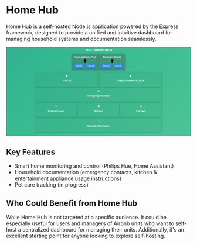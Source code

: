 # Home Hub

Home Hub is a self-hosted Node.js application powered by the Express framework, designed to provide a unified and intuitive dashboard for managing household systems and documentation seamlessly.

<div align="center">

  <img src="https://github.com/Mr3entley/HomeHub/raw/main/img/gh/BENWRI-SITE-GH.png" alt="Home Hub Image" style="width: 100px, height: 100px;">

</div>

## Key Features
  - Smart home monitoring and control (Philips Hue, Home Assistant)
  - Household documentation (emergency contacts, kitchen & entertainment appliance usage instructions)
  - Pet care tracking (in progress)

## Who Could Benefit from Home Hub

While Home Hub is not targeted at a specific audience. It could be especially useful for users and managers of Airbnb units who want to self-host a centralized dashboard for managing their units. Additionally, it's an excellent starting point for anyone looking to explore self-hosting.
